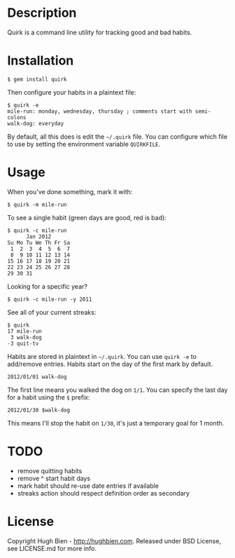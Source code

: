 # Description

Quirk is a command line utility for tracking good and bad habits.

# Installation

    $ gem install quirk

Then configure your habits in a plaintext file:

    $ quirk -e
    mile-run: monday, wednesday, thursday ; comments start with semi-colons
    walk-dog: everyday

By default, all this does is edit the `~/.quirk` file.  You can configure which file to use by
setting the environment variable `QUIRKFILE`.

# Usage

When you've done something, mark it with:

    $ quirk -m mile-run

To see a single habit (green days are good, red is bad):

    $ quirk -c mile-run
          Jan 2012
    Su Mo Tu We Th Fr Sa
     1  2  3  4  5  6  7
     8  9 10 11 12 13 14
    15 16 17 18 19 20 21
    22 23 24 25 26 27 28
    29 30 31

Looking for a specific year?

    $ quirk -c mile-run -y 2011

See all of your current streaks:

    $ quirk
    17 mile-run
     3 walk-dog
    -3 quit-tv

Habits are stored in plaintext in `~/.quirk`.  You can use `quirk -e` to add/remove entries.  Habits
start on the day of the first mark by default.

    2012/01/01 walk-dog

The first line means you walked the dog on `1/1`.  You can specify the last day for a habit using
the `$` prefix:

    2012/01/30 $walk-dog

This means I'll stop the habit on `1/30`, it's just a temporary goal for 1 month.

# TODO

* remove quitting habits
* remove ^ start habit days
* mark habit should re-use date entries if available
* streaks action should respect definition order as secondary

# License

Copyright Hugh Bien - http://hughbien.com.
Released under BSD License, see LICENSE.md for more info.
